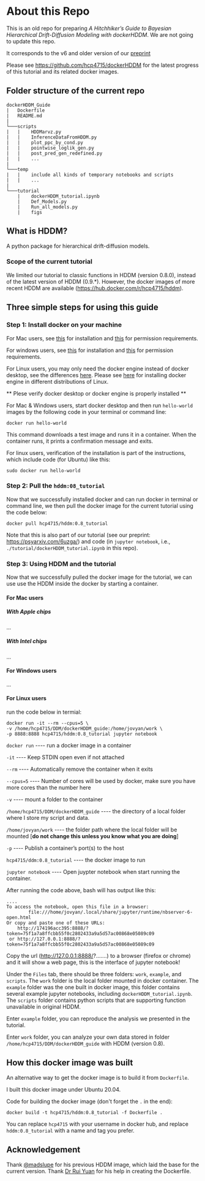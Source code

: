 # About this Repo

This is an old repo for preparing *A Hitchhiker’s Guide to Bayesian Hierarchical Drift-Diffusion Modeling with dockerHDDM*. We are not going to update this repo. 

It corresponds to the v6 and older version of our [preprint](https://psyarxiv.com/6uzga/)

Please see https://github.com/hcp4715/dockerHDDM for the latest progress of this tutorial and its related docker images.

## Folder structure of the current repo

```
dockerHDDM_Guide
|   Dockerfile
|   README.md
|
└───scripts
|   |    HDDMarvz.py
|   |    InferenceDataFromHDDM.py
|   |    plot_ppc_by_cond.py
|   |    pointwise_loglik_gen.py
|   |    post_pred_gen_redefined.py
|   |    ...
|
└───temp
|   |    include all kinds of temporary notebooks and scripts
|   |    ...
|
└───tutorial
    |    dockerHDDM_tutorial.ipynb
    |    Def_Models.py
    |    Run_all_models.py
    |    figs
```

## What is HDDM? 
A python package for hierarchical drift-diffusion models.

### Scope of the current tutorial
We limited our tutorial to classic functions in HDDM (version 0.8.0), instead of the latest version of HDDM (0.9.*). However, the docker images of more recent HDDM are available (https://hub.docker.com/r/hcp4715/hddm).

## Three simple steps for using this guide

### Step 1: Install docker on your machine

For Mac users, see [this](https://docs.docker.com/desktop/install/mac-install/) for installation and [this](https://docs.docker.com/desktop/mac/permission-requirements/) for permission requirements. 

For windows users, see [this](https://docs.docker.com/desktop/install/windows-install/) for installation and [this](https://docs.docker.com/desktop/windows/permission-requirements/) for permission requirements.

For Linux users, you may only need the docker engine instead of docker desktop, see the differences [here](https://docs.docker.com/desktop/faqs/linuxfaqs/#what-is-the-difference-between-docker-desktop-for-linux-and-docker-engine). Please see [here](https://docs.docker.com/engine/install/) for installing docker engine in different distributions of Linux.

** Plese verify docker desktop or docker engine is properly installed ** 

For Mac & Windows users, start docker desktop and then run `hello-world` images by the following code in your terminal or command line:

`docker run hello-world`

This command downloads a test image and runs it in a container. When the container runs, it prints a confirmation message and exits.

For linux users, verification of the installation is part of the instructions, which include code (for Ubuntu) like this:

`sudo docker run hello-world`

### Step 2: Pull the `hddm:08_tutorial`

Now that we successfully installed docker and can run docker in terminal or command line, we then pull the docker image for the current tutorial using the code below:

```
docker pull hcp4715/hddm:0.8_tutorial
```

Note that this is also part of our tutorial (see our preprint: https://psyarxiv.com/6uzga/) and code (in `jupyter notebook`, i.e., `./tutorial/dockerHDDM_tutorial.ipynb` in this repo).

### Step 3: Using HDDM and the tutorial

Now that we successfully pulled the docker image for the tutorial, we can use use the HDDM inside the docker by starting a container.

#### For Mac users

##### With Apple chips

...

##### With Intel chips

...

#### For Windows users

...

#### For Linux users

run the code below in termial:

```
docker run -it --rm --cpus=5 \
-v /home/hcp4715/DDM/dockerHDDM_guide:/home/jovyan/work \
-p 8888:8888 hcp4715/hddm:0.8_tutorial jupyter notebook
```

`docker run` ---- run a docker image in a container

`-it` ---- Keep STDIN open even if not attached

`--rm` ---- Automatically remove the container when it exits

`--cpus=5` ---- Number of cores will be used by docker, make sure you have more cores than the number here

`-v` ---- mount a folder to the container

`/home/hcp4715/DDM/dockerHDDM_guide` ---- the directory of a local folder where I store my script and data. 

`/home/jovyan/work` ---- the folder path  where the local folder will be mounted [**do not change this unless you know what you are doing**]

`-p` ---- Publish a container’s port(s) to the host

`hcp4715/ddm:0.8_tutorial` ---- the docker image to run

`jupyter notebook` ---- Open juypter notebook when start running the container.

After running the code above, bash will has output like this:

```
....
To access the notebook, open this file in a browser:
        file:///home/jovyan/.local/share/jupyter/runtime/nbserver-6-open.html
Or copy and paste one of these URLs:
    http://174196acc395:8888/?token=75f1a7a8ffcbb55f0c2802433a9a5d57ac00868e05089c09
 or http://127.0.0.1:8888/?token=75f1a7a8ffcbb55f0c2802433a9a5d57ac00868e05089c09
```

Copy the url (http://127.0.0.1:8888/?.......) to a browser (firefox or chrome) and it will show a web page, this is the interface of jupyter notebook! 

Under the `Files` tab, there should be three folders: `work`, `example`, and `scripts`. The `work` folder is the local folder mounted in docker container. The `example` folder was the one built in docker image, this folder contains several example jupyter notebooks, including `dockerHDDM_tutorial.ipynb`. The `scripts` folder contains python scripts that are supporting function unavailable in original HDDM.

Enter `example` folder, you can reproduce the analysis we presented in the tutorial.

Enter `work` folder, you can analyze your own data stored in folder `/home/hcp4715/DDM/dockerHDDM_guide` with HDDM (version 0.8).

## How this docker image was built
An alternative way to get the docker image is to build it from `Dockerfile`.

I built this docker image under Ubuntu 20.04. 

Code for building the docker image (don't forget the `.` in the end):

```
docker build -t hcp4715/hddm:0.8_tutorial -f Dockerfile .
```
You can replace `hcp4715` with your username in docker hub, and replace `hddm:0.8_tutorial` with a name and tag you prefer.

## Acknowledgement
Thank [@madslupe](https://github.com/madslupe) for his previous HDDM image, which laid the base for the current version. Thank [Dr Rui Yuan](https://scholar.google.com/citations?user=h8_wSLkAAAAJ&hl=en) for his help in creating the Dockerfile.
